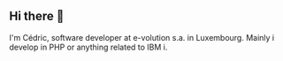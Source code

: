 ## Hi there 👋

I'm Cédric, software developer at e-volution s.a. in Luxembourg.
Mainly i develop in PHP or anything related to IBM i.
